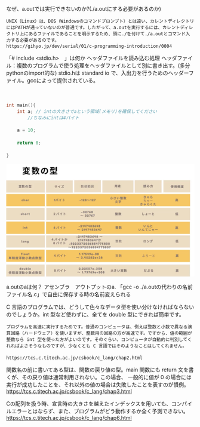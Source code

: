 なぜ、a.outでは実行できないのか?(./a.outにする必要があるのか)

    UNIX（Linux）は、DOS（Windowsのコマンドプロンプト）とは違い、カレントディレクトリにはPATHが通っていないのが普通です。したがって、a.outを実行するには、カレントディレクトリ上にあるファイルであることを明示するため、頭に./を付けて./a.outとコマンド入力する必要があるのです。
    https://gihyo.jp/dev/serial/01/c-programming-introduction/0004


「# include <stdio.h>　」は何か
    ヘッダファイルを読み込む処理
    ヘッダファイル：複数のプログラムで使う処理をヘッダファイルとして別に書き出す。(多分pythonのimport的な)
    stdio.hは standard io で、入出力を行うためのヘッダーファイル。gccによって提供されている。


```c


int main(){
    int a; // intの大きさでaという領域(メモリ)を確保してください
        //ちなみにintは4バイト

    a = 10;

    return 0;

}

```
![alt text](image.png)



a.outのaは何？
    アセンブラ　アウトプットのa.
    「gcc -o ./a.outの代わりの名前 ファイル名.c」で自由に保存する時の名前変えられる


C 言語のプログラムでは、どうして色々なデータ型を使い分けなければならないのでしょうか。int 型など使わずに、全てを double 型にできれば簡単です。

    プログラムを高速に実行するためです。普通のコンピュータは、例えば整数と小数で異なる演算回路（ハードウェア）を使いますが、整数用の回路の方が高速です。ですから、値の範囲が整数なら int 型を使った方がよいのです。そのぐらい、コンピュータが自動的に判別してくれればよさそうなものですが、少なくとも C 言語ではそのようなことはしてくれません。

    https://tcs.c.titech.ac.jp/csbook/c_lang/chap2.html



   関数名の前に書いてある型は、関数の戻り値の型。main 関数にも return 文を書くが、その戻り値は通常利用されない。この場合、 一般的に値が 0 の場合には実行が成功したことを、それ以外の値の場合は失敗したことを表すのが慣例。
   https://tcs.c.titech.ac.jp/csbook/c_lang/chap3.html



Cの配列を扱う時、宣言時の大きさを越えたインデックスを用いても、コンパイルエラーとはならず、また、プログラムがどう動作するか全く予測できない。
https://tcs.c.titech.ac.jp/csbook/c_lang/chap6.html

